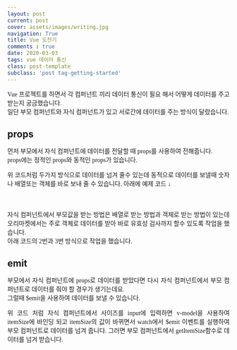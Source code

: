 ```yaml
---
layout: post
current: post
cover: assets/images/writing.jpg 
navigation: True
title: Vue 도전기
comments : true
date: 2020-03-03
tags: vue 데이터 통신
class: post-template
subclass: 'post tag-getting-started'
---
```


<!-- <p style="font-family:nanum;text-align:justify">
    개발팀 블로그도 만들어졌고 퍼블리셔에서 vue로 개발하게 되면서 경험담을 적어보는게 어떠냐고 하셔서 작성하게 되었습니다. <br/>
    작업하면서 힘들었던 점 위주로 제맘대로 포스팅 할 예정입니다.
</p> -->
<p style="font-family:nanum;text-align:justify">
    Vue 프로젝트를 하면서 각 컴퍼넌트 끼리 데이터 통신이 필요 해서 어떻게 데이터를 주고 받는지 궁금했습니다.<br/>
    일단 부모 컴퍼넌트와 자식 컴퍼넌트가 있고 서로간에 데이터를 주는 방식이 달랐습니다.
</p>
<h2 style="margin-bottom:15px;">props</h2>
<p style="font-family:nanum;text-align:justify">
    먼저 부모에서 자식 컴퍼넌트에 데이터를 전달할 때 props를 사용하여 전해줍니다.<br/>
    props에는 정적인 props와 동적인 props가 있습니다.  
</p> 
<script src="https://gist.github.com/itembay/9af57582ef3fdb197892e326fe4bee9c.js"></script>
<p style="font-family:nanum;text-align:justify">
    위 코드처럼 두가지 방식으로 데이터를 넘겨 줄수 있는데 동적으로 데이터를 보낼때 숫자나 배열또는 객체를 바로 보내 줄 수 있습니다.
    아래에 예제 코드 ↓
</p> 
<script src="https://gist.github.com/itembay/1635c20a3207724e07fbc954434f0327.js"></script>
<p style="margin-top:50px;font-family:nanum;text-align:justify">
    자식 컴퍼넌트에서 부모값을 받는 방법은 배열로 받는 방법과 객체로 받는 방법이 있는데 오리마켓에서는 주로 객체로 데이터를 받아 바로 유효성 검사까지 할수 있도록 작업을 했습니다.<br/>
    아래 코드의 2번과 3번 방식으로 작업을 했습니다.
</p> 
<script src="https://gist.github.com/itembay/a6dce548fb2b996e22cd6482a0c2e3f8.js"></script>
<h2 style="margin-bottom:15px;">emit</h2>
<p style="font-family:nanum;text-align:justify">
    부모에서 자식 컴퍼넌트에 props로 데이터를 받았다면 다시 자식 컴퍼넌트에서 부모 컴퍼넌트로 데이터를 줘야 할 경우가 생기는데요.<br/>
    그럴때 $emit을 사용하여 데이터를 보낼 수 있습니다.
</p> 
<script src="https://gist.github.com/itembay/97e4c86449315a6d7458e1ce95d2c3c1.js"></script>
<p style="font-family:nanum;text-align:justify">
    위 코드 처럼 자식 컴퍼넌트에서 사이즈를 input에 입력하면 v-model을 사용하여 itemSize에 바인딩 되고  itemSize의 값이 바뀌면서 watch에서 $emit 이벤트를 실행하여 부모 컴퍼넌트로 데이터를 넘겨 줍니다. 그러면 부모 컴퍼넌트에서 getItemSize함수로 데이터를 넘겨 받습니다.
</p> 